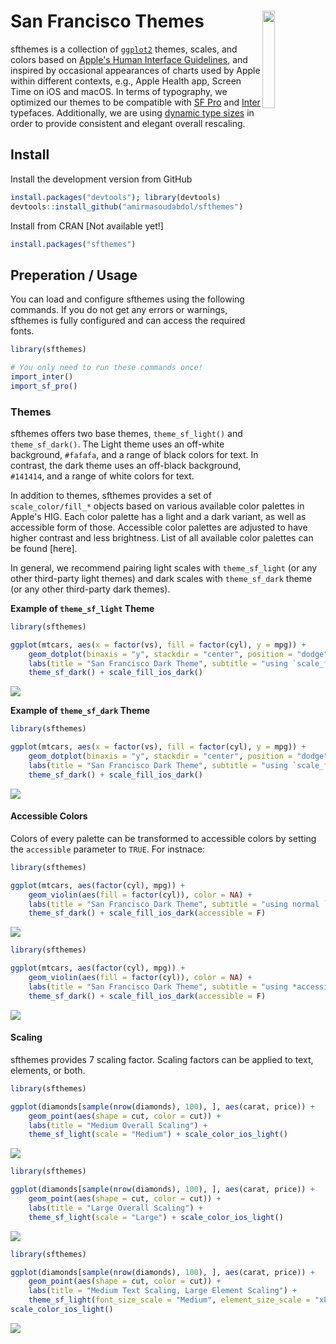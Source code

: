 # San Francisco Themes <img src="man/figures/logo.png" width="20%" align="right"/>

sfthemes is a collection of [`ggplot2`](https://ggplot2.tidyverse.org) themes, scales, and colors based on [Apple's Human Interface Guidelines](https://developer.apple.com/design/human-interface-guidelines/), and inspired by occasional appearances of charts used by Apple within different contexts, e.g., Apple Health app, Screen Time on iOS and macOS. In terms of typography, we optimized our themes to be compatible with [SF Pro](https://developer.apple.com/fonts/) and [Inter](https://rsms.me/inter/) typefaces. Additionally, we are using [dynamic type sizes](https://developer.apple.com/design/human-interface-guidelines/ios/visual-design/typography/) in order to provide consistent and elegant overall rescaling.

## Install

Install the development version from GitHub
```R
install.packages("devtools"); library(devtools)
devtools::install_github("amirmasoudabdol/sfthemes")
```

Install from CRAN [Not available yet!]
```R
install.packages("sfthemes")
```

## Preperation / Usage

You can load and configure sfthemes using the following commands. If you do not get any errors or warnings, sfthemes is fully configured and can access the required fonts.

```R
library(sfthemes)

# You only need to run these commands once!
import_inter()
import_sf_pro()
```

### Themes

sfthemes offers two base themes, `theme_sf_light()` and `theme_sf_dark()`. The Light theme uses an off-white background, `#fafafa`, and a range of black colors for text. In contrast, the dark theme uses an off-black background, `#141414`, and a range of white colors for text.

In addition to themes, sfthemes provides a set of `scale_color/fill_*` objects based on various available color palettes in Apple's HIG. Each color palette has a light and a dark variant, as well as accessible form of those. Accessible color palettes are adjusted to have higher contrast and less brightness. List of all available color palettes can be found [here].

In general, we recommend pairing light scales with `theme_sf_light` (or any other third-party light themes) and dark scales with `theme_sf_dark` theme (or any other third-party dark themes). 

**Example of `theme_sf_light` Theme**

```R
library(sfthemes)

ggplot(mtcars, aes(x = factor(vs), fill = factor(cyl), y = mpg)) +
    geom_dotplot(binaxis = "y", stackdir = "center", position = "dodge", color = NA) +
    labs(title = "San Francisco Dark Theme", subtitle = "using `scale_fill_ios_dark`") +
    theme_sf_dark() + scale_fill_ios_dark()
```

![](man/figures/theme_sf_light_readme_sample.png)

**Example of `theme_sf_dark` Theme**

```R
library(sfthemes)

ggplot(mtcars, aes(x = factor(vs), fill = factor(cyl), y = mpg)) +
    geom_dotplot(binaxis = "y", stackdir = "center", position = "dodge", color = NA) +
    labs(title = "San Francisco Dark Theme", subtitle = "using `scale_fill_ios_dark`") +
    theme_sf_dark() + scale_fill_ios_dark()
```

![](man/figures/theme_sf_dark_readme_sample.png)


#### Accessible Colors

Colors of every palette can be transformed to accessible colors by setting the `accessible` parameter to `TRUE`. For instnace:

```R
library(sfthemes)

ggplot(mtcars, aes(factor(cyl), mpg)) +
    geom_violin(aes(fill = factor(cyl)), color = NA) +
    labs(title = "San Francisco Dark Theme", subtitle = "using normal `scale_fill_ios_dark`") +
    theme_sf_dark() + scale_fill_ios_dark(accessible = F)
```

![](man/figures/theme_sf_dark_readme_violin.png)

```R
library(sfthemes)

ggplot(mtcars, aes(factor(cyl), mpg)) +
    geom_violin(aes(fill = factor(cyl)), color = NA) +
    labs(title = "San Francisco Dark Theme", subtitle = "using *accessible* `scale_fill_ios_dark`") +
    theme_sf_dark() + scale_fill_ios_dark(accessible = F)
```

![](man/figures/theme_sf_dark_readme_violin_accessible.png)

#### Scaling

sfthemes provides 7 scaling factor. Scaling factors can be applied to text, elements, or both.

```R
library(sfthemes)

ggplot(diamonds[sample(nrow(diamonds), 100), ], aes(carat, price)) +
    geom_point(aes(shape = cut, color = cut)) +
    labs(title = "Medium Overall Scaling") +
    theme_sf_light(scale = "Medium") + scale_color_ios_light()
```

![](man/figures/theme_sf_light_readme_medium_overall.png)

```R
library(sfthemes)

ggplot(diamonds[sample(nrow(diamonds), 100), ], aes(carat, price)) +
    geom_point(aes(shape = cut, color = cut)) +
    labs(title = "Large Overall Scaling") +
    theme_sf_light(scale = "Large") + scale_color_ios_light()
```

![](man/figures/theme_sf_light_readme_large_overall.png)

```R
library(sfthemes)

ggplot(diamonds[sample(nrow(diamonds), 100), ], aes(carat, price)) +
    geom_point(aes(shape = cut, color = cut)) +
    labs(title = "Medium Text Scaling, Large Element Scaling") +
    theme_sf_light(font_size_scale = "Medium", element_size_scale = "xLarge") + 
scale_color_ios_light()
```

![](man/figures/theme_sf_light_readme_medium_text_large_element.png)
